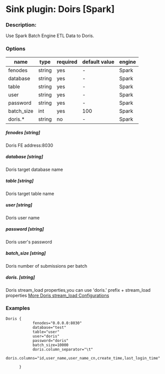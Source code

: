 # Sink plugin: Doirs [Spark]

### Description:
Use Spark Batch Engine ETL Data to Doris.

### Options
| name | type | required | default value | engine |
| --- | --- | --- | --- | --- |
| fenodes | string | yes | - | Spark |
| database | string | yes | - | Spark |
| table	 | string | yes | - | Spark |
| user	 | string | yes | - | Spark |
| password	 | string | yes | - | Spark |
| batch_size	 | int | yes | 100 | Spark |
| doris.*	 | string | no | - | Spark |

##### fenodes [string]
Doris FE address:8030

##### database [string]
Doris target database name
##### table [string]
Doris target table name
##### user [string]
Doris user name
##### password [string]
Doris user's password
##### batch_size [string]
Doris number of submissions per batch
##### doris. [string]
Doris stream_load properties,you can use 'doris.' prefix + stream_load properties
[More Doris stream_load Configurations](https://doris.apache.org/zh-CN/administrator-guide/load-data/stream-load-manual.html)

### Examples

```
Doris {
            fenodes="0.0.0.0:8030"
            database="test"
            table="user"
            user="doris"
            password="doris"
            batch_size=10000
            doris.column_separator="\t"
            doris.columns="id,user_name,user_name_cn,create_time,last_login_time"
      
      }
```
